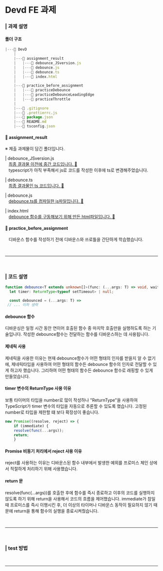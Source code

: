 # Devd FE 과제

### | 과제 설명

#### 폴더 구조

```javascript
|---📁 DevD
    |
    |---📁 assignment_result
    |   |---📄 debounce_JSversion.js
    |   |---📄 debounce.js
    |   |---📄 debounce.ts
    |   |---📄 index.html
    |
    |---📁 practice_before_assignment
    |   |---📁 practiceDebounce
    |   |---📁 practiceDebounceLeadingEdge
    |   |---📁 practiceThrottle
    |
    |---📄 .gitignore
    |---📄 .prettierrc.js
    |---📄 package.json
    |---📄 README.md
    |---📄 tsconfig.json
```

#### 📁 assignment_result

※ 제출 과제물이 담긴 폴더입니다.<br/>

| debounce_JSversion.js<br/>
&nbsp; &nbsp;[최종 결과물 이전에 중간 코드입니다. 🔗 ](https://github.com/jooheeok/assignment_Devd/blob/main/assignment_result/debounce_JSversion.js)<br/>
&nbsp; &nbsp;typescript가 아직 부족해서 js로 코드를 작성한 이후에 ts로 변경해주었습니다.

| debounce.ts<br/>
&nbsp; &nbsp;[최종 결과물인 ts 코드입니다. 🔗 ](https://github.com/jooheeok/assignment_Devd/blob/main/assignment_result/debounce.ts)

| debounce.js<br/>
&nbsp; &nbsp;[debounce.ts를 컴파일한 js파일입니다. 🔗 ](https://github.com/jooheeok/assignment_Devd/blob/main/assignment_result/debounce.js)

| index.html<br/>
&nbsp; &nbsp;[debounce 함수를 구동해보기 위해 만든 html파일입니다. 🔗](https://github.com/jooheeok/assignment_Devd/blob/main/assignment_result/index.html)

#### 📁 practice_before_assignment

&nbsp; &nbsp;디바운스 함수를 작성하기 전에 디바운스와 쓰로틀을 간단하게 학습했습니다.

<br/>
<hr/>
<br/>

### | 코드 설명

```typescript
function debounce<T extends unknown[]>(func: (...args: T) => void, wait = 500, immediate = false) {
  let timer: ReturnType<typeof setTimeout> | null;

  const debounced = (...args: T) =>
 // ... 이하 생략
```

#### debounce 함수

디바운싱은 일정 시간 동안 연이어 호출된 함수 중 마지막 호출만을 실행하도록 하는 기술입니다.
작성한 debounce함수는 전달하는 함수를 디바운스하는 데 사용됩니다.

#### 제네릭 사용

제네릭을 사용한 이유는 현재 debounce함수가 어떤 형태의 인자를 받을지 알 수 없기에, 제네릭타입을 사용하여 어떤 형태의 함수든 debounce 함수의 인자로 전달할 수 있게 하고자 했습니다. 그리하여 어떤 형태의 함수든 debounce 함수로 래핑할 수 있게 만들었습니다.

#### timer 변수의 ReturnType 사용 이유

보통 타이머의 타입을 number로 많이 작성하나 "ReturnType<typeof setTimeout>"을 사용하여 TypeScript가 timer 변수의 타입을 자동으로 추론할 수 있도록 했습니다. 고정된 number로 타입을 제한할 떄 보다 확장성이 좋습니다.

```typescript
new Promise((resolve, reject) => {
    if (immediate) {
    resolve(func(...args));
    return;
    }
```

#### Promise 비동기 처리에서 reject 사용 이유

reject를 사용하는 이유는 디바운스된 함수 내부에서 발생한 예외를 프로미스 체인 상에서 적절하게 처리하기 위해 사용했습니다.

#### return 문

resolve(func(...args))를 호출한 후에 함수를 즉시 종료하고 이후의 코드를 실행하지 않도록 하기 위해 return을 사용해서 코드의 흐름을 제어했습니다. immediate가 참일 때 프로미스를 즉시 이행시킨 후, 더 이상의 타이머나 디바운스 동작이 필요하지 않기 때문에 return을 통해 함수의 실행을 종료시켜줬습니다.

<br/>

<hr/>
<br/>

### | test 방법

<br/>
<hr/>
<br/>
